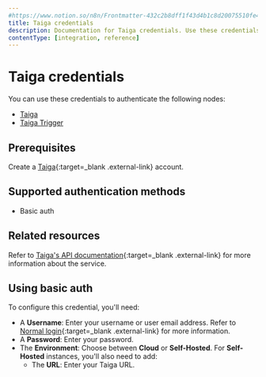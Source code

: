 ```yaml
---
#https://www.notion.so/n8n/Frontmatter-432c2b8dff1f43d4b1c8d20075510fe4
title: Taiga credentials
description: Documentation for Taiga credentials. Use these credentials to authenticate Taiga in n8n, a workflow automation platform.
contentType: [integration, reference]
---
```


# Taiga credentials

You can use these credentials to authenticate the following nodes:

- [Taiga](/integrations/builtin/app-nodes/n8n-nodes-base.taiga.md)
- [Taiga Trigger](/integrations/builtin/trigger-nodes/n8n-nodes-base.taigatrigger.md)

## Prerequisites

Create a [Taiga](https://taiga.io/){:target=_blank .external-link} account.

## Supported authentication methods

- Basic auth

## Related resources

Refer to [Taiga's API documentation](https://docs.taiga.io/api.html){:target=_blank .external-link} for more information about the service.

## Using basic auth

To configure this credential, you'll need:

- A **Username**: Enter your username or user email address. Refer to [Normal login](https://docs.taiga.io/api.html#auth-normal-login){:target=_blank .external-link} for more information.
- A **Password**: Enter your password.
- The **Environment**: Choose between **Cloud** or **Self-Hosted**. For **Self-Hosted** instances, you'll also need to add:
    - The **URL**: Enter your Taiga URL.

